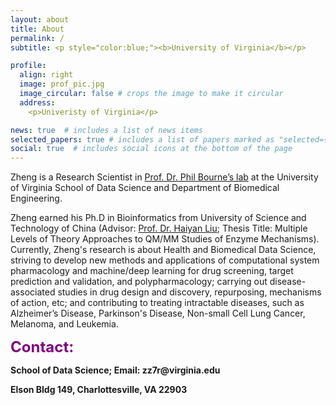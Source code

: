 ```yaml
---
layout: about
title: About
permalink: /
subtitle: <p style="color:blue;"><b>University of Virginia</b></p>

profile:
  align: right
  image: prof_pic.jpg
  image_circular: false # crops the image to make it circular
  address:
    <p>Univeristy of Virginia</p>

news: true  # includes a list of news items
selected_papers: true # includes a list of papers marked as "selected={true}"
social: true  # includes social icons at the bottom of the page
---
```


Zheng is a Research Scientist in [Prof. Dr. Phil Bourne’s lab](https://bournelab.org/) at the University of Virginia School of Data Science and Department of Biomedical Engineering.

Zheng earned his Ph.D in Bioinformatics from University of Science and Technology of China (Advisor: [Prof. Dr. Haiyan Liu](https://biox.ustc.edu.cn/2011/0825/c24188a508659/page.htm); Thesis Title: Multiple Levels of Theory Approaches to QM/MM Studies of Enzyme Mechanisms). Currently, Zheng's research is about Health and Biomedical Data Science, striving to develop new methods and applications of computational system pharmacology and machine/deep learning for drug screening, target prediction and validation, and polypharmacology; carrying out disease-associated studies in drug design and discovery, repurposing, mechanisms of action, etc; and contributing to treating intractable diseases, such as Alzheimer’s Disease, Parkinson's Disease, Non-small Cell Lung Cancer, Melanoma, and Leukemia.

<p style="color:purple;"><b> <font size="+2"> Contact:</font> </b></p> <p><b>School of Data Science; Email: zz7r@virginia.edu</b><br/></p>
<p><b>Elson Bldg 149, Charlottesville, VA 22903</b></p>
